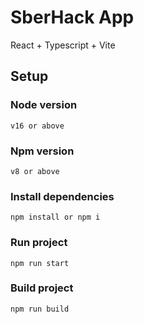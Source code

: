 # SberHack App

React + Typescript + Vite

## Setup

### Node version

`v16 or above`

### Npm version

`v8 or above`

### Install dependencies

`npm install or npm i`

### Run project

`npm run start`

### Build project

`npm run build`
